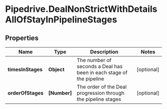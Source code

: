 # Pipedrive.DealNonStrictWithDetailsAllOfStayInPipelineStages

## Properties

Name | Type | Description | Notes
------------ | ------------- | ------------- | -------------
**timesInStages** | **Object** | The number of seconds a Deal has been in each stage of the pipeline | [optional] 
**orderOfStages** | **[Number]** | The order of the Deal progression through the pipeline stages | [optional] 


